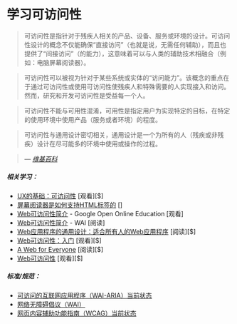 # 学习可访问性

> 可访问性是指针对于残疾人相关的产品、设备、服务或环境的设计。可访问性设计的概念不仅能确保“直接访问”（也就是说，无需任何辅助），而且也提供了“间接访问”（的能力），这意味着可以与人类的辅助技术相融合（例如：电脑屏幕阅读器）。

> 可访问性可以被视为针对于某些系统或实体的“访问能力”。该概念的重点在于通过可访问性或使用可访问性使残疾人和特殊需要的人实现接入和访问。然而，研究和开发可访问性是受益每一个人。

> 可访问性不能与可用性混淆，可用性是指定用户为实现特定的目标，在特定的使用环境中使用产品（服务或者环境）的程度。

> 可访问性与通用设计密切相关，通用设计是一个为所有的人（残疾或非残疾）设计在尽可能多的环境中使用或操作的过程。

><cite>&#8212; [维基百科](https://en.wikipedia.org/wiki/Accessibility)</cite>

##### 相关学习：

* [UX的基础：可访问性](http://www.lynda.com/Accessibility-tutorials/Foundations-UX-Accessibility/435008-2.html) [观看][$]
* [屏幕阅读器是如何支持HTML标签的](http://thepaciellogroup.github.io/AT-browser-tests/?utm_source=html5weekly&utm_medium=email) []
* [Web可访问性简介](https://webaccessibility.withgoogle.com/course) - Google Open Online Education [观看]
* [Web可访问性简介](https://www.w3.org/WAI/intro/accessibility.php) - WAI [阅读]
* [Web应用程序的通用设计：适合所有人的Web应用程序](http://www.amazon.com/Universal-Design-Web-Applications-Everyone/dp/0596518730/ref=sr_1_1) [阅读][$]
* [Web可访问性：入门](http://www.pluralsight.com/courses/web-accessibility-getting-started) [观看][$]
* [A Web for Everyone](http://rosenfeldmedia.com/books/a-web-for-everyone/) [阅读][$]
* [Web可访问性](https://frontendmasters.com/workshops/accessibility/) [观看][$]

##### 标准/规范：

* [可访问的互联网应用程序（WAI-ARIA）当前状态](http://www.w3.org/standards/techs/aria#w3c_all)
* [网络无障碍倡议（WAI）](http://www.w3.org/WAI/)
* [网页内容辅助功能指南（WCAG）当前状态](http://www.w3.org/standards/techs/wcag#w3c_all)





















 






